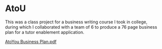 # AtoU

This was a class project for a business writing course I took in college, during which I collaborated with a team of 6 to produce a 76 page business plan for a tutor enablement application.

[AtoYou Business Plan.pdf](https://github.com/camuhl/AtoZ/files/7042420/AtoYou.Business.Plan.pdf)
